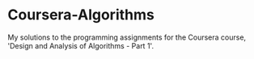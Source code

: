 # Coursera-Algorithms

My solutions to the programming assignments for the Coursera course, 'Design and Analysis of Algorithms - Part 1'.
